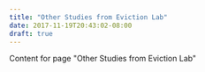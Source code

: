```yaml
---
title: "Other Studies from Eviction Lab"
date: 2017-11-19T20:43:02-08:00
draft: true
---
```


Content for page "Other Studies from Eviction Lab"
